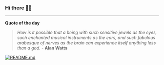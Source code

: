 ### Hi there 👋🏻


---

**Quote of the day**

> *How is it possible that a being with such sensitive jewels as the eyes, such enchanted musical instruments as the ears, and such fabulous arabesque of nerves as the brain can experience itself anything less than a god.* - **Alan Watts** 

[![README.md](https://github.com/marcolovazzano/marcolovazzano/actions/workflows/readme.yml/badge.svg?branch=main)](https://github.com/marcolovazzano/marcolovazzano/actions/workflows/readme.yml)
